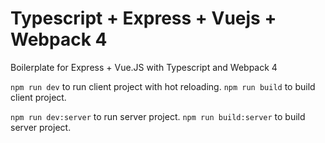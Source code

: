 # Typescript + Express + Vuejs + Webpack 4
Boilerplate for Express + Vue.JS with Typescript and Webpack 4

`npm run dev` to run client project with hot reloading.
`npm run build` to build client project.

`npm run dev:server` to run server project.
`npm run build:server` to build server project.

